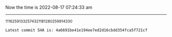 Now the time is 2022-08-17 07:24:33 am

---

<small>11162591332574321181280259914330</small>

```txt
Latest commit SHA is: 4a6691be41e194ee7ed2d16cbdd354fca5f721cf
```
